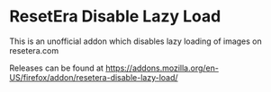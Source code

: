 # ResetEra Disable Lazy Load

This is an unofficial addon which disables lazy loading of images on resetera.com

Releases can be found at https://addons.mozilla.org/en-US/firefox/addon/resetera-disable-lazy-load/

